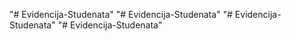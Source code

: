 "# Evidencija-Studenata" 
"# Evidencija-Studenata" 
"# Evidencija-Studenata" 
"# Evidencija-Studenata" 
